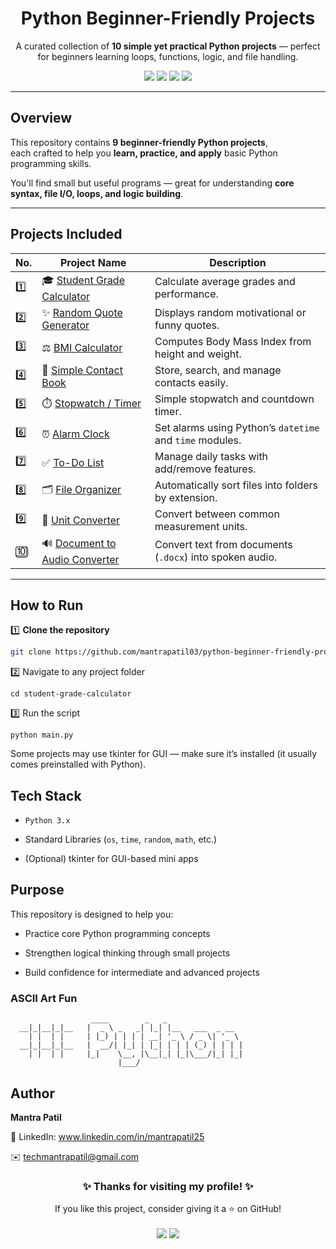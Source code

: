<h1 align="center"> Python Beginner-Friendly Projects</h1>

<p align="center">
  A curated collection of <b>10 simple yet practical Python projects</b> — perfect for beginners learning loops, functions, logic, and file handling.
</p>

<p align="center">
  <a href="https://www.python.org/"><img src="https://img.shields.io/badge/Python-3.x-blue?style=for-the-badge&logo=python"></a>
  <a href="https://github.com/mantrapatil03/python-beginner-friendly-projects/stargazers"><img src="https://img.shields.io/github/stars/mantrapatil03/python-beginner-friendly-projects?style=for-the-badge&logo=github"></a>
  <img src="https://img.shields.io/badge/Level-Beginner-success?style=for-the-badge">
  <img src="https://img.shields.io/badge/License-MIT-yellow?style=for-the-badge">
</p>

---

## Overview

This repository contains **9 beginner-friendly Python projects**,  
each crafted to help you **learn, practice, and apply** basic Python programming skills.  

You'll find small but useful programs — great for understanding **core syntax, file I/O, loops, and logic building**.

---

## Projects Included

| No. | Project Name | Description |
|-----|---------------|-------------|
| 1️⃣ | 🎓 [Student Grade Calculator](student-grade-calculator/) | Calculate average grades and performance. |
| 2️⃣ | ✨ [Random Quote Generator](random-quote-generator/) | Displays random motivational or funny quotes. |
| 3️⃣ | ⚖️ [BMI Calculator](bmi-calculator/) | Computes Body Mass Index from height and weight. |
| 4️⃣ | 📒 [Simple Contact Book](simple-contact-book/) | Store, search, and manage contacts easily. |
| 5️⃣ | ⏱️ [Stopwatch / Timer](stopwatch-timer/) | Simple stopwatch and countdown timer. |
| 6️⃣ | ⏰ [Alarm Clock](alarm-clock/) | Set alarms using Python’s `datetime` and `time` modules. |
| 7️⃣ | ✅ [To-Do List](To-Do-list/) | Manage daily tasks with add/remove features. |
| 8️⃣ | 🗂️ [File Organizer](file-organizer/) | Automatically sort files into folders by extension. |
| 9️⃣ | 🔢 [Unit Converter](unit-converter/) | Convert between common measurement units. |
| 🔟 | 🔊 [Document to Audio Converter](document-to-audio-converter/) | Convert text from documents (`.docx`) into spoken audio. |


---

## How to Run

1️⃣ **Clone the repository**
```bash
git clone https://github.com/mantrapatil03/python-beginner-friendly-projects.git
```
2️⃣ Navigate to any project folder
```
cd student-grade-calculator
```

3️⃣ Run the script
```
python main.py
```

Some projects may use tkinter for GUI — make sure it’s installed (it usually comes preinstalled with Python).

## Tech Stack

- `Python 3.x`

- Standard Libraries (`os`, `time`, `random`, `math`, etc.)

- (Optional) tkinter for GUI-based mini apps

## Purpose

This repository is designed to help you:

- Practice core Python programming concepts

- Strengthen logical thinking through small projects

- Build confidence for intermediate and advanced projects

### ASCII Art Fun
```
                  ____        _   _                 
  __|_|__|_|__   |  _ \ _   _| |_| |__   ___  _ __  
    | |  | |     | |_) | | | | __| '_ \ / _ \| '_ \ 
  __|_|__|_|__   |  __/| |_| | |_| | | | (_) | | | |
    | |  | |     |_|    \__, |\__|_| |_|\___/|_| |_|
                        |___/                        
```

## Author

**Mantra Patil**

💼 LinkedIn: www.linkedin.com/in/mantrapatil25

✉️ techmantrapatil@gmail.com

<h3 align="center">✨ Thanks for visiting my profile! ✨</h3> <p align="center"> If you like this project, consider giving it a ⭐ on GitHub! <br><br> <img src="https://img.shields.io/badge/Keep%20Coding-Learn%20by%20Doing-orange?style=for-the-badge&logo=python"> <img src="https://img.shields.io/badge/Open%20Source-Contributions%20Welcome-blue?style=for-the-badge&logo=github"> </p>





